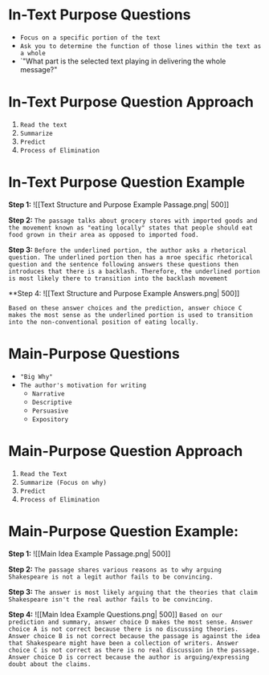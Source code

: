 # In-Text Purpose Questions 
- `Focus on a specific portion of the text`
- `Ask you to determine the function of those lines within the text as a whole`
- `"What part is the selected text playing in delivering the whole message?"


# In-Text Purpose Question Approach
1. `Read the text`
2. `Summarize`
3. `Predict`
4. `Process of Elimination`


# In-Text Purpose Question Example

**Step 1:**
![[Text Structure and Purpose Example Passage.png| 500]]

**Step 2:**
`The passage talks about grocery stores with imported goods and the movement known as "eating locally" states that people should eat food grown in their area as opposed to imported food.`

**Step 3:**
`Before the underlined portion, the author asks a rhetorical question. The underlined portion then has a mroe specific rhetorical question and the sentence following answers these questions then introduces that there is a backlash. Therefore, the underlined portion is most likely there to transition into the backlash movement`

**Step 4:
![[Text Structure and Purpose Example Answers.png| 500]]

`Based on these answer choices and the prediction, answer chioce C makes the most sense as the underlined portion is used to transition into the non-conventional position of eating locally.`


# Main-Purpose Questions
- `"Big Why"`
- `The author's motivation for writing`
	- `Narrative`
	- `Descriptive`
	- `Persuasive`
	- `Expository`


# Main-Purpose Question Approach
1. `Read the Text`
2. `Summarize (Focus on why)`
3. `Predict`
4. `Process of Elimination`


# Main-Purpose Question Example:

**Step 1:**
![[Main Idea Example Passage.png| 500]]

**Step 2:**
`The passage shares various reasons as to why arguing Shakespeare is not a legit author fails to be convincing.`

**Step 3:**
`The answer is most likely arguing that the theories that claim Shakespeare isn't the real author fails to be convincing.`

**Step 4:**
![[Main Idea Example Questions.png| 500]]
`Based on our prediction and summary, answer choice D makes the most sense. Answer choice A is not correct because there is no discussing theories. Answer choice B is not correct because the passage is against the idea that Shakespeare might have been a collection of writers. Answer choice C is not correct as there is no real discussion in the passage. Answer choice D is correct because the author is arguing/expressing doubt about the claims. `